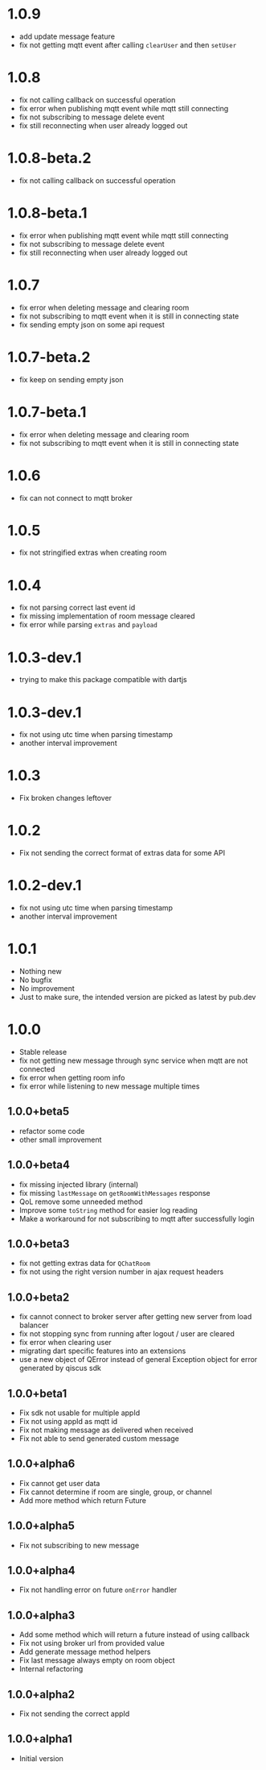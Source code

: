 # 1.0.9

- add update message feature
- fix not getting mqtt event after calling `clearUser` and then `setUser`

# 1.0.8

- fix not calling callback on successful operation
- fix error when publishing mqtt event while mqtt still connecting
- fix not subscribing to message delete event
- fix still reconnecting when user already logged out

# 1.0.8-beta.2

- fix not calling callback on successful operation

# 1.0.8-beta.1

- fix error when publishing mqtt event while mqtt still connecting
- fix not subscribing to message delete event
- fix still reconnecting when user already logged out

# 1.0.7

- fix error when deleting message and clearing room
- fix not subscribing to mqtt event when it is still
  in connecting state
- fix sending empty json on some api request

# 1.0.7-beta.2

- fix keep on sending empty json

# 1.0.7-beta.1

- fix error when deleting message and clearing room
- fix not subscribing to mqtt event when it is still
  in connecting state

# 1.0.6

- fix can not connect to mqtt broker

# 1.0.5

- fix not stringified extras when creating room

# 1.0.4

- fix not parsing correct last event id
- fix missing implementation of room message cleared
- fix error while parsing `extras` and `payload`

# 1.0.3-dev.1

- trying to make this package compatible with dartjs

# 1.0.3-dev.1

- fix not using utc time when parsing timestamp
- another interval improvement

# 1.0.3

- Fix broken changes leftover

# 1.0.2

- Fix not sending the correct format of extras data for some API

# 1.0.2-dev.1

- fix not using utc time when parsing timestamp
- another interval improvement

# 1.0.1

- Nothing new
- No bugfix
- No improvement
- Just to make sure, the intended version are picked as latest by pub.dev

# 1.0.0

- Stable release
- fix not getting new message through sync service
  when mqtt are not connected
- fix error when getting room info
- fix error while listening to new message multiple times

## 1.0.0+beta5

- refactor some code
- other small improvement

## 1.0.0+beta4

- fix missing injected library (internal)
- fix missing `lastMessage` on `getRoomWithMessages` response
- QoL remove some unneeded method
- Improve some `toString` method for easier log reading
- Make a workaround for not subscribing to mqtt after successfully login

## 1.0.0+beta3

- fix not getting extras data for `QChatRoom`
- fix not using the right version number in ajax request headers

## 1.0.0+beta2

- fix cannot connect to broker server after
  getting new server from load balancer
- fix not stopping sync from running after logout / user
  are cleared
- fix error when clearing user
- migrating dart specific features into an extensions
- use a new object of QError instead of general Exception object
  for error generated by qiscus sdk

## 1.0.0+beta1

- Fix sdk not usable for multiple appId
- Fix not using appId as mqtt id
- Fix not making message as delivered when received
- Fix not able to send generated custom message

## 1.0.0+alpha6

- Fix cannot get user data
- Fix cannot determine if room are single, group, or channel
- Add more method which return Future

## 1.0.0+alpha5

- Fix not subscribing to new message

## 1.0.0+alpha4

- Fix not handling error on future `onError` handler

## 1.0.0+alpha3

- Add some method which will return a future instead of using callback
- Fix not using broker url from provided value
- Add generate message method helpers
- Fix last message always empty on room object
- Internal refactoring

## 1.0.0+alpha2

- Fix not sending the correct appId

## 1.0.0+alpha1

- Initial version

